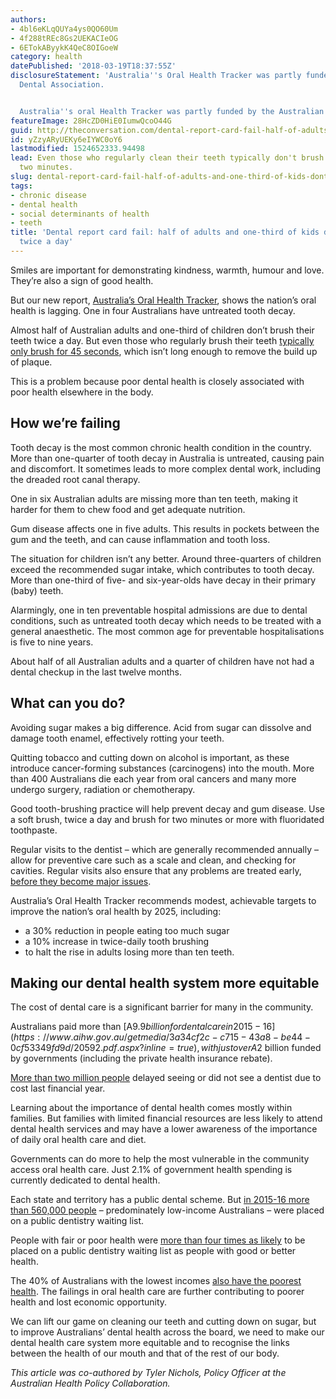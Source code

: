 ```yaml
---
authors:
- 4bl6eKLqQUYa4ys0QO60Um
- 4f288tREc8Gs2UEKACIeOG
- 6ETokAByykK4QeC8OIGoeW
category: health
datePublished: '2018-03-19T18:37:55Z'
disclosureStatement: 'Australia''s Oral Health Tracker was partly funded by the Australian
  Dental Association.


  Australia''s oral Health Tracker was partly funded by the Australian Dental Association.'
featureImage: 28HcZD0HiE0IumwQcoO44G
guid: http://theconversation.com/dental-report-card-fail-half-of-adults-and-one-third-of-kids-dont-brush-twice-a-day-93288
id: yZzyARyUEKy6eIYWC0oY6
lastmodified: 1524652333.94498
lead: Even those who regularly clean their teeth typically don't brush for the recommended
  two minutes.
slug: dental-report-card-fail-half-of-adults-and-one-third-of-kids-dont-brush-twice-a-day
tags:
- chronic disease
- dental health
- social determinants of health
- teeth
title: 'Dental report card fail: half of adults and one-third of kids don''t brush
  twice a day'
---
```

Smiles are important for demonstrating kindness, warmth, humour and love. They’re also a sign of good health. 

But our new report, [Australia’s Oral Health Tracker](https://www.ada.org.au/Dental-Professionals/Australia-s-Oral-Health-Tracker/Australia-s-Oral-Health-Tracker-Adults/ADA_AHPC_oralhealthtracker2018_adults_08032018), shows the nation’s oral health is lagging. One in four Australians have untreated tooth decay. 

Almost half of Australian adults and one-third of children don’t brush their teeth twice a day. But even those who regularly brush their teeth [typically only brush for 45 seconds](http://jdh.adha.org/content/83/3/111.full.pdf), which isn’t long enough to remove the build up of plaque. 

This is a problem because poor dental health is closely associated with poor health elsewhere in the body. 

## How we’re failing

Tooth decay is the most common chronic health condition in the country. More than one-quarter of tooth decay in Australia is untreated, causing pain and discomfort. It sometimes leads to more complex dental work, including the dreaded root canal therapy.

One in six Australian adults are missing more than ten teeth, making it harder for them to chew food and get adequate nutrition. 

Gum disease affects one in five adults. This results in pockets between the gum and the teeth, and can cause inflammation and tooth loss. 

The situation for children isn’t any better. Around three-quarters of children exceed the recommended sugar intake, which contributes to tooth decay. More than one-third of five- and six-year-olds have decay in their primary (baby) teeth. 


Alarmingly, one in ten preventable hospital admissions are due to dental conditions, such as untreated tooth decay which needs to be treated with a general anaesthetic. The most common age for preventable hospitalisations is five to nine years. 

About half of all Australian adults and a quarter of children have not had a dental checkup in the last twelve months.

## What can you do?

Avoiding sugar makes a big difference. Acid from sugar can dissolve and damage tooth enamel, effectively rotting your teeth. 

Quitting tobacco and cutting down on alcohol is important, as these introduce cancer-forming substances (carcinogens) into the mouth. More than 400 Australians die each year from oral cancers and many more undergo surgery, radiation or chemotherapy. 

Good tooth-brushing practice will help prevent decay and gum disease. Use a soft brush, twice a day and brush for two minutes or more with fluoridated toothpaste. 


Regular visits to the dentist – which are generally recommended annually – allow for preventive care such as a scale and clean, and checking for cavities. Regular visits also ensure that any problems are treated early, [before they become major issues](https://www.nature.com/articles/4809254). 

Australia’s Oral Health Tracker recommends modest, achievable targets to improve the nation’s oral health by 2025, including: 

  * a 30% reduction in people eating too much sugar
  * a 10% increase in twice-daily tooth brushing
  * to halt the rise in adults losing more than ten teeth. 



## Making our dental health system more equitable

The cost of dental care is a significant barrier for many in the community. 

Australians paid more than [A$9.9 billion for dental care in 2015-16](https://www.aihw.gov.au/getmedia/3a34cf2c-c715-43a8-be44-0cf53349fd9d/20592.pdf.aspx?inline=true), with just over A$2 billion funded by governments (including the private health insurance rebate). 

[More than two million people](http://www.abs.gov.au/AUSSTATS/abs@.nsf/DetailsPage/4839.02016-17?OpenDocument) delayed seeing or did not see a dentist due to cost last financial year. 


Learning about the importance of dental health comes mostly within families. But families with limited financial resources are less likely to attend dental health services and may have a lower awareness of the importance of daily oral health care and diet. 

Governments can do more to help the most vulnerable in the community access oral health care. Just 2.1% of government health spending is currently dedicated to dental health. 

Each state and territory has a public dental scheme. But [in 2015-16 more than 560,000 people](http://www.abs.gov.au/AUSSTATS/abs@.nsf/DetailsPage/4839.02016-17?OpenDocument) – predominately low-income Australians – were placed on a public dentistry waiting list. 

People with fair or poor health were [more than four times as likely](http://www.abs.gov.au/AUSSTATS/abs@.nsf/DetailsPage/4839.02016-17?OpenDocument) to be placed on a public dentistry waiting list as people with good or better health. 

The 40% of Australians with the lowest incomes [also have the poorest health](https://theconversation.com/low-income-earners-are-more-likely-to-die-early-from-preventable-diseases-87676). The failings in oral health care are further contributing to poorer health and lost economic opportunity. 

We can lift our game on cleaning our teeth and cutting down on sugar, but to improve Australians’ dental health across the board, we need to make our dental health care system more equitable and to recognise the links between the health of our mouth and that of the rest of our body. 

_This article was co-authored by Tyler Nichols, Policy Officer at the Australian Health Policy Collaboration._